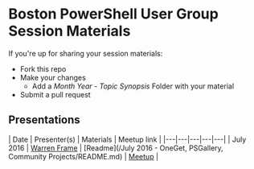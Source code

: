 # Boston PowerShell User Group Session Materials

If you're up for sharing your session materials:

* Fork this repo
* Make your changes
  * Add a *Month Year - Topic Synopsis* Folder with your material
* Submit a pull request

## Presentations

| Date | Presenter(s) | Materials | Meetup link |
|---|---|---|---|---|
| July 2016 | [Warren Frame](https://twitter.com/psCookieMonster) | [Readme](/July 2016 - OneGet, PSGallery, Community Projects/README.md) | [Meetup](https://www.meetup.com/Boston-PowerShell-User-Group/events/232470149/) |
